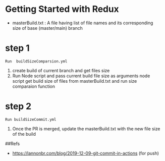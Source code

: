 # Getting Started with Redux

- masterBuild.txt : A file having list of file names and its corresponding size of base (master/main) branch
# step 1
```Run  buildSizeComparsion.yml```
1. create build of current branch and get files size
2. Run Node script and pass current build file size as arguments
   node script get build size of files from masterBuild.txt
   and run size comparaion function

# step 2
```Run buildSizeCommit.yml```
1. Once the PR is merged, update the masterBuild.txt with the new file size     of the build  

##Refs

- https://lannonbr.com/blog/2019-12-09-git-commit-in-actions (for push)